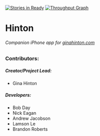 [![Stories in Ready](https://badge.waffle.io/andyjac/hinton.svg?label=ready&title=Ready)](http://waffle.io/andyjac/hinton)
[![Throughput Graph](https://graphs.waffle.io/andyjac/hinton/throughput.svg)](https://waffle.io/andyjac/hinton/metrics)

Hinton
===============
###### Companion iPhone app for [ginahinton.com](http://www.ginahinton.com)

### Contributors:

##### Creator/Project Lead:

* Gina Hinton

##### Developers:

* Bob Day
* Nick Eagan
* Andrew Jacobson
* Lamson Le
* Brandon Roberts
